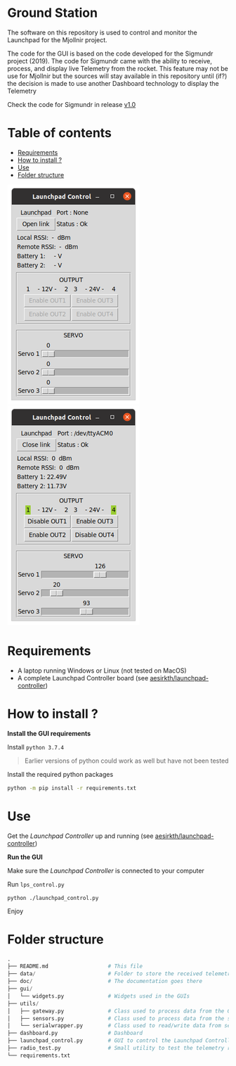 # Ground Station <!-- omit in toc -->

The software on this repository is used to control and monitor the Launchpad for the Mjollnir project.

The code for the GUI is based on the code developed for the Sigmundr project (2019). The code for Sigmundr came with the ability to receive, process, and display live Telemetry from the rocket. This feature may not be use for Mjollnir but the sources will stay available in this repository until (if?) the decision is made to use another Dashboard technology to display the Telemetry

Check the code for Sigmundr in release [v1.0](https://github.com/aesirkth/ground-control/tree/v1.0)

# Table of contents <!-- omit in toc -->
- [Requirements](#requirements)
- [How to install ?](#how-to-install-)
- [Use](#use)
- [Folder structure](#folder-structure)


![launchpad_control_1](doc/images/launchpad_control_1.png)
![launchpad_control_2](doc/images/launchpad_control_2.png)

# Requirements

- A laptop running Windows or Linux (not tested on MacOS)
- A complete Launchpad Controller board (see [aesirkth/launchpad-controller](https://github.com/aesirkth/launchpad-controller))


# How to install ?

**Install the GUI requirements**

Install `python 3.7.4`

> Earlier versions of python could work as well but have not been tested

Install the required python packages

```sh
python -m pip install -r requirements.txt
```


# Use

Get the *Launchpad Controller* up and running (see [aesirkth/launchpad-controller](https://github.com/aesirkth/launchpad-controller))


**Run the GUI**

Make sure the *Launchpad Controller* is connected to your computer

Run `lps_control.py`

```
python ./launchpad_control.py
```

Enjoy


# Folder structure

``` py
.
├── README.md                   # This file
├── data/                       # Folder to store the received telemetry
├── doc/                        # The documentation goes there
├── gui/
│   └── widgets.py              # Widgets used in the GUIs
├── utils/
│   ├── gateway.py              # Class used to process data from the Gateways
│   ├── sensors.py              # Class used to process data from the sensors
│   └── serialwrapper.py        # Class used to read/write data from serial link
├── dashboard.py                # Dashboard
├── launchpad_control.py        # GUI to control the Launchpad Controller
├── radio_test.py               # Small utility to test the telemetry radio link
└── requirements.txt
```